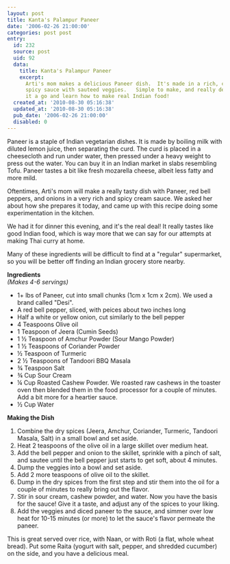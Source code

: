 ```yaml
---
layout: post
title: Kanta's Palampur Paneer
date: '2006-02-26 21:00:00'
categories: post post
entry:
  id: 232
  source: post
  uid: 92
  data:
    title: Kanta's Palampur Paneer
    excerpt:
      Arti's mom makes a delicious Paneer dish.  It's made in a rich, creamy,
      spicy sauce with sauteed veggies.   Simple to make, and really delicious.  Give
      it a go and learn how to make real Indian food!
  created_at: '2010-08-30 05:16:38'
  updated_at: '2010-08-30 05:16:38'
  pub_date: '2006-02-26 21:00:00'
  disabled: 0
---
```


<p>Paneer is a staple of Indian vegetarian dishes.  It is made by boiling milk with diluted lemon juice, then separating the curd.  The curd is placed in a cheesecloth and run under water, then pressed under a heavy weight to press out the water.  You can buy it in an Indian market in slabs resembling Tofu.  Paneer tastes a bit like fresh mozarella cheese, albeit less fatty and more mild.</p>

<p>Oftentimes, Arti's mom will make a really tasty dish with Paneer, red bell peppers, and onions in a very rich and spicy cream sauce.  We asked her about how she prepares it today, and came up with this recipe doing some experimentation in the kitchen.</p>

<p>We had it for dinner this evening, and it's the real deal!  It really tastes like good Indian food, which is way more that we can say for our attempts at making Thai curry at home.</p>

<p>Many of these ingredients will be difficult to find at a "regular" supermarket, so you will be better off finding an Indian grocery store nearby.</p>

<b>Ingredients</b><br><em>(Makes 4-6 servings)</em>

<ul>
<li>1+ lbs of Paneer, cut into small chunks (1cm x 1cm x 2cm).  We used a brand called "Desi".</li>
<li>A red bell pepper, sliced, with peices about  two inches long</li>
<li>Half a white or yellow onion, cut similarly to the bell pepper</li>
<li>4 Teaspoons Olive oil</li>
<li>1 Teaspoon of Jeera (Cumin Seeds)</li>
<li>1 &frac12; Teaspoon of Amchur Powder (Sour Mango Powder)</li>
<li>1 &frac12; Teaspoons of Coriander Powder</li>
<li>&frac12; Teaspoon of Turmeric</li>
<li>2 &frac12; Teaspoons of Tandoori BBQ Masala</li>
<li>&frac34; Teaspoon Salt</li>
<li>&frac34; Cup Sour Cream</li>
<li>&frac14; Cup Roasted Cashew Powder.  We roasted raw cashews in the toaster oven then blended them in the food processor for a couple of minutes.  Add a bit more for a heartier sauce.</li>
<li>&frac12; Cup Water</li>
</ul>
<b>Making the Dish</b>
<ol>
<li>Combine the dry spices (Jeera, Amchur, Coriander, Turmeric, Tandoori Masala, Salt) in a small bowl and set aside.</li>
<li>Heat 2 teaspoons of the olive oil in a large skillet over medium heat.</li>
<li>Add the bell pepper and onion to the skillet, sprinkle with a pinch of salt, and sautee until the bell pepper just starts to get soft, about 4 minutes.</li>
<li>Dump the veggies into a bowl and set aside.</li>
<li>Add 2 more teaspoons of olive oil to the skillet.</li>
<li>Dump in the dry spices from the first step and stir them into the oil for a couple of minutes to really bring out the flavor.</li>
<li>Stir in sour cream, cashew powder, and water.  Now you have the basis for the sauce!  Give it a taste, and adjust any of the spices to your liking.</li>
<li>Add the veggies and diced paneer to the sauce, and simmer over low heat for 10-15 minutes (or more) to let the sauce's flavor permeate the paneer.</li>
</ol>
<p>This is great served over rice, with Naan, or with Roti (a flat, whole wheat bread).  Put some Raita (yogurt with salt, pepper, and shredded cucumber) on the side, and you have a delicious meal.</p>
